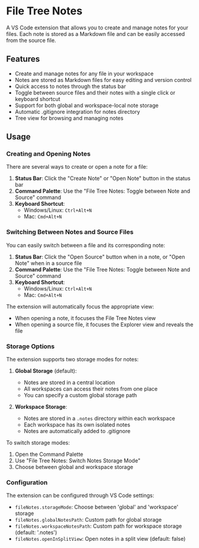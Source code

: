 # File Tree Notes

A VS Code extension that allows you to create and manage notes for your files. Each note is stored as a Markdown file and can be easily accessed from the source file.

## Features

- Create and manage notes for any file in your workspace
- Notes are stored as Markdown files for easy editing and version control
- Quick access to notes through the status bar
- Toggle between source files and their notes with a single click or keyboard shortcut
- Support for both global and workspace-local note storage
- Automatic .gitignore integration for notes directory
- Tree view for browsing and managing notes

## Usage

### Creating and Opening Notes

There are several ways to create or open a note for a file:

1. **Status Bar**: Click the "Create Note" or "Open Note" button in the status bar
2. **Command Palette**: Use the "File Tree Notes: Toggle between Note and Source" command
3. **Keyboard Shortcut**: 
   - Windows/Linux: `Ctrl+Alt+N`
   - Mac: `Cmd+Alt+N`

### Switching Between Notes and Source Files

You can easily switch between a file and its corresponding note:

1. **Status Bar**: Click the "Open Source" button when in a note, or "Open Note" when in a source file
2. **Command Palette**: Use the "File Tree Notes: Toggle between Note and Source" command
3. **Keyboard Shortcut**: 
   - Windows/Linux: `Ctrl+Alt+N`
   - Mac: `Cmd+Alt+N`

The extension will automatically focus the appropriate view:
- When opening a note, it focuses the File Tree Notes view
- When opening a source file, it focuses the Explorer view and reveals the file

### Storage Options

The extension supports two storage modes for notes:

1. **Global Storage** (default):
   - Notes are stored in a central location
   - All workspaces can access their notes from one place
   - You can specify a custom global storage path

2. **Workspace Storage**:
   - Notes are stored in a `.notes` directory within each workspace
   - Each workspace has its own isolated notes
   - Notes are automatically added to .gitignore



To switch storage modes:
1. Open the Command Palette
2. Use "File Tree Notes: Switch Notes Storage Mode"
3. Choose between global and workspace storage

### Configuration

The extension can be configured through VS Code settings:

- `fileNotes.storageMode`: Choose between 'global' and 'workspace' storage
- `fileNotes.globalNotesPath`: Custom path for global storage
- `fileNotes.workspaceNotesPath`: Custom path for workspace storage (default: '.notes')
- `fileNotes.openInSplitView`: Open notes in a split view (default: false)